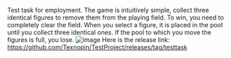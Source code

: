 Test task for employment. The game is intuitively simple, collect three identical figures to remove them from the playing field. To win, you need to completely clear the field. When you select a figure, it is placed in the pool until you collect three identical ones. If the pool to which you move the figures is full, you lose.
![image](https://github.com/user-attachments/assets/bafad893-ac5f-4779-8a2b-a08a7d57816c)
Here is the release link: https://github.com/Texnopin/TestProject/releases/tag/testtask
